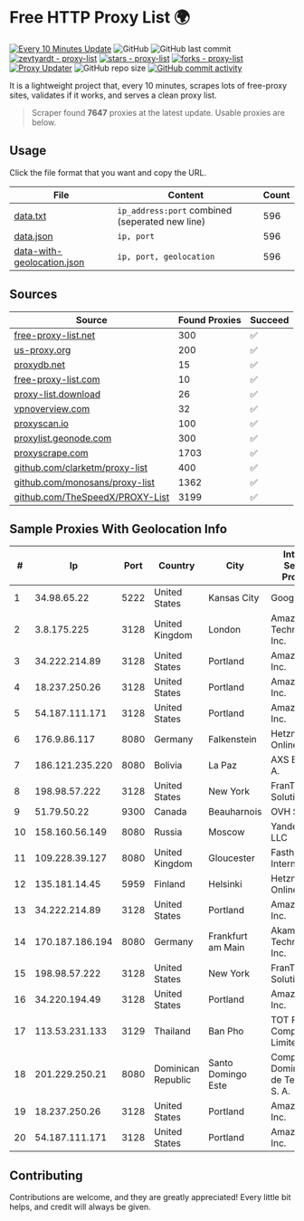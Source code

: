 
# Free HTTP Proxy List 🌍

[![Every 10 Minutes Update](https://github.com/mertguvencli/http-proxy-list/actions/workflows/main.yml/badge.svg?branch=main)](https://github.com/mertguvencli/http-proxy-list/actions/workflows/main.yml)
![GitHub](https://img.shields.io/github/license/mertguvencli/http-proxy-list)
![GitHub last commit](https://img.shields.io/github/last-commit/mertguvencli/http-proxy-list)
[![zevtyardt - proxy-list](https://img.shields.io/static/v1?label=zevtyardt&message=proxy-list&color=blue&logo=github)](https://github.com/zevtyardt/proxy-list "Go to GitHub repo")
[![stars - proxy-list](https://img.shields.io/github/stars/zevtyardt/proxy-list?style=social)](https://github.com/zevtyardt/proxy-list)
[![forks - proxy-list](https://img.shields.io/github/forks/zevtyardt/proxy-list?style=social)](https://github.com/zevtyardt/proxy-list)
[![Proxy Updater](https://github.com/zevtyardt/proxy-list/workflows/Proxy%20Updater/badge.svg)](https://github.com/zevtyardt/proxy-list/actions?query=workflow:"Proxy+Updater")
![GitHub repo size](https://img.shields.io/github/repo-size/zevtyardt/proxy-list)
[![GitHub commit activity](https://img.shields.io/github/commit-activity/m/zevtyardt/proxy-list?logo=commits)](https://github.com/zevtyardt/proxy-list/commits/main)

It is a lightweight project that, every 10 minutes, scrapes lots of free-proxy sites, validates if it works, and serves a clean proxy list.

> Scraper found **7647** proxies at the latest update. Usable proxies are below.

## Usage

Click the file format that you want and copy the URL.

|File|Content|Count|
|----|-------|-----|
|[data.txt](https://raw.githubusercontent.com/mertguvencli/http-proxy-list/main/proxy-list/data.txt)|`ip_address:port` combined (seperated new line)|596|
|[data.json](https://raw.githubusercontent.com/mertguvencli/http-proxy-list/main/proxy-list/data.json)|`ip, port`|596|
|[data-with-geolocation.json](https://raw.githubusercontent.com/mertguvencli/http-proxy-list/main/proxy-list/data-with-geolocation.json)|`ip, port, geolocation`|596|

## Sources

|Source|Found Proxies|Succeed|
|------|-------------|-------|
|[free-proxy-list.net](https://free-proxy-list.net)|300|✅|
|[us-proxy.org](https://www.us-proxy.org)|200|✅|
|[proxydb.net](http://proxydb.net)|15|✅|
|[free-proxy-list.com](https://free-proxy-list.com/?page=&port=&type%5B%5D=http&type%5B%5D=https&up_time=0&search=Search)|10|✅|
|[proxy-list.download](https://www.proxy-list.download/HTTP)|26|✅|
|[vpnoverview.com](https://vpnoverview.com/privacy/anonymous-browsing/free-proxy-servers)|32|✅|
|[proxyscan.io](https://www.proxyscan.io)|100|✅|
|[proxylist.geonode.com](https://proxylist.geonode.com/api/proxy-list?limit=300&page=1&sort_by=lastChecked&sort_type=desc&protocols=http,https)|300|✅|
|[proxyscrape.com](https://api.proxyscrape.com/v2/?request=displayproxies&protocol=http&timeout=10000&country=all&ssl=all&anonymity=all)|1703|✅|
|[github.com/clarketm/proxy-list](https://raw.githubusercontent.com/clarketm/proxy-list/master/proxy-list-raw.txt)|400|✅|
|[github.com/monosans/proxy-list](https://raw.githubusercontent.com/monosans/proxy-list/main/proxies/http.txt)|1362|✅|
|[github.com/TheSpeedX/PROXY-List](https://raw.githubusercontent.com/TheSpeedX/PROXY-List/master/http.txt)|3199|✅|


## Sample Proxies With Geolocation Info

|#|Ip|Port|Country|City|Internet Service Provider|
|-|--|----|-------|----|-------------------------|
|1|34.98.65.22|5222|United States|Kansas City|Google LLC|
|2|3.8.175.225|3128|United Kingdom|London|Amazon Technologies Inc.|
|3|34.222.214.89|3128|United States|Portland|Amazon.com, Inc.|
|4|18.237.250.26|3128|United States|Portland|Amazon.com, Inc.|
|5|54.187.111.171|3128|United States|Portland|Amazon.com, Inc.|
|6|176.9.86.117|8080|Germany|Falkenstein|Hetzner Online GmbH|
|7|186.121.235.220|8080|Bolivia|La Paz|AXS Bolivia S. A.|
|8|198.98.57.222|3128|United States|New York|FranTech Solutions|
|9|51.79.50.22|9300|Canada|Beauharnois|OVH SAS|
|10|158.160.56.149|8080|Russia|Moscow|Yandex.Cloud LLC|
|11|109.228.39.127|8080|United Kingdom|Gloucester|Fasthosts Internet Ltd|
|12|135.181.14.45|5959|Finland|Helsinki|Hetzner Online GmbH|
|13|34.222.214.89|3128|United States|Portland|Amazon.com, Inc.|
|14|170.187.186.194|8080|Germany|Frankfurt am Main|Akamai Technologies, Inc.|
|15|198.98.57.222|3128|United States|New York|FranTech Solutions|
|16|34.220.194.49|3128|United States|Portland|Amazon.com, Inc.|
|17|113.53.231.133|3129|Thailand|Ban Pho|TOT Public Company Limited|
|18|201.229.250.21|8080|Dominican Republic|Santo Domingo Este|Compañía Dominicana de Teléfonos S. A.|
|19|18.237.250.26|3128|United States|Portland|Amazon.com, Inc.|
|20|54.187.111.171|3128|United States|Portland|Amazon.com, Inc.|



## Contributing

Contributions are welcome, and they are greatly appreciated! Every
little bit helps, and credit will always be given.

